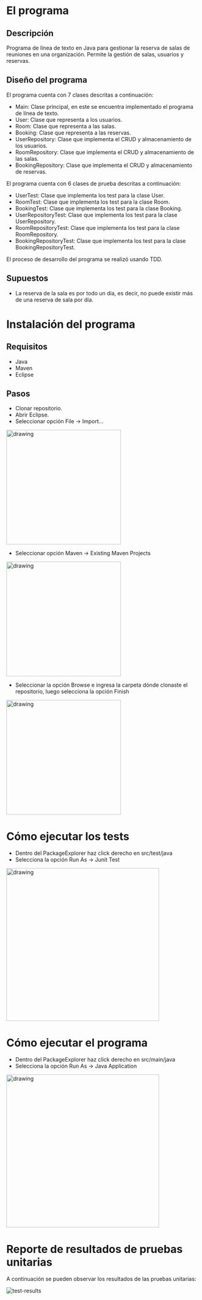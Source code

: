 # El programa
## Descripción
Programa de línea de texto en Java para gestionar la reserva de salas de reuniones en una organización. Permite la gestión de salas, usuarios y reservas.

## Diseño del programa
El programa cuenta con 7 clases descritas a continuación:
- Main: Clase principal, en este se encuentra implementado el programa de línea de texto.
- User: Clase que representa a los usuarios.
- Room: Clase que representa a las salas.
- Booking: Clase que representa a las reservas.
- UserRepository: Clase que implementa el CRUD y almacenamiento de los usuarios. 
- RoomRepository: Clase que implementa el CRUD y almacenamiento de las salas.
- BookingRepository: Clase que implementa el CRUD y almacenamiento de reservas.

El programa cuenta con 6 clases de prueba descritas a continuación:
- UserTest: Clase que implementa los test para la clase User.
- RoomTest: Clase que implementa los test para la clase Room.
- BookingTest: Clase que implementa los test para la clase Booking.
- UserRepositoryTest: Clase que implementa los test para la clase UserRepository.
- RoomRepositoryTest: Clase que implementa los test para la clase RoomRepository.
- BookingRepositoryTest: Clase que implementa los test para la clase BookingRepositoryTest.

El proceso de desarrollo del programa se realizó usando TDD.

## Supuestos
- La reserva de la sala es por todo un día, es decir, no puede existir más de una reserva de sala por día.

# Instalación del programa
## Requisitos
- Java
- Maven
- Eclipse

## Pasos
- Clonar repositorio.
- Abrir Eclipse.
- Seleccionar opción File -> Import...

<img src="./images/install-step-1.png" alt="drawing" width="300"/>

- Seleccionar opción Maven -> Existing Maven Projects

<img src="./images/install-step-2.png" alt="drawing" width="300"/>

- Seleccionar la opción Browse e ingresa la carpeta dónde clonaste el repositorio, luego selecciona la opción Finish

<img src="./images/install-step-3.png" alt="drawing" width="300"/>

# Cómo ejecutar los tests
- Dentro del PackageExplorer haz click derecho en src/test/java
- Selecciona la opción Run As -> Junit Test

<img src="./images/tests-step-1.png" alt="drawing" width="400"/>

# Cómo ejecutar el programa
- Dentro del PackageExplorer haz click derecho en src/main/java
- Selecciona la opción Run As -> Java Application

<img src="./images/run-step-1.png" alt="drawing" width="400"/>

# Reporte de resultados de pruebas unitarias
A continuación se pueden observar los resultados de las pruebas unitarias:

![test-results](./images/test-results.png)
